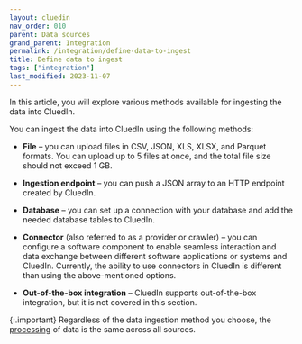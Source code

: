 ```yaml
---
layout: cluedin
nav_order: 010
parent: Data sources
grand_parent: Integration
permalink: /integration/define-data-to-ingest
title: Define data to ingest
tags: ["integration"]
last_modified: 2023-11-07
---
```


In this article, you will explore various methods available for ingesting the data into CluedIn.

You can ingest the data into CluedIn using the following methods:

- **File** – you can upload files in CSV, JSON, XLS, XLSX, and Parquet formats. You can upload up to 5 files at once, and the total file size should not exceed 1 GB.

- **Ingestion endpoint** – you can push a JSON array to an HTTP endpoint created by CluedIn.

- **Database** – you can set up a connection with your database and add the needed database tables to CluedIn.

- **Connector** (also referred to as a provider or crawler) – you can configure a software component to enable seamless interaction and data exchange between different software applications or systems and CluedIn. Currently, the ability to use connectors in CluedIn is different than using the above-mentioned options.

- **Out-of-the-box integration** – CluedIn supports out-of-the-box integration, but it is not covered in this section.

{:.important}
Regardless of the data ingestion method you choose, the [processing](/integration/process-data) of data is the same across all sources.